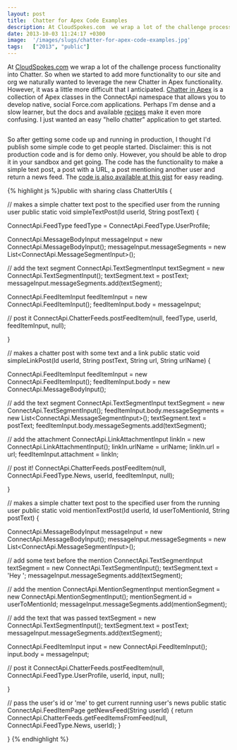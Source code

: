 ```yaml
---
layout: post
title:  Chatter for Apex Code Examples
description: At CloudSpokes.com  we wrap a lot of the challenge process functionality into Chatter. So when we started to add more functionality to our site and org we naturally wanted to leverage the new Chatter in Apex functionality. However, it was a little more difficult that I anticipated. Chatter in Apex is a collection of Apex classes in the ConnectApi namespace that allows you to develop native, social Force.com applications. Perhaps Im dense and a slow learner, but the docs and available recipes  ma
date: 2013-10-03 11:24:17 +0300
image:  '/images/slugs/chatter-for-apex-code-examples.jpg'
tags:   ["2013", "public"]
---
```

<p>At <a href="http://www.cloudspokes.com">CloudSpokes.com</a> we wrap a lot of the challenge process functionality into Chatter. So when we started to add more functionality to our site and org we naturally wanted to leverage the new Chatter in Apex functionality. However, it was a little more difficult that I anticipated. <a href="http://www.salesforce.com/us/developer/docs/apexcode/Content/connectAPI_overview.htm">Chatter in Apex</a> is a collection of Apex classes in the ConnectApi namespace that allows you to develop native, social Force.com applications. Perhaps I'm dense and a slow learner, but the docs and available <a href="http://developer.force.com/cookbook/recipe/connect-in-apex-pilot">recipes</a> make it even more confusing. I just wanted an easy "hello chatter" application to get started.</p>
<p><a href="http://res.cloudinary.com/blog-jeffdouglas-com/image/upload/v1400327587/chatter-apex-started_gi5fvv.png"><img src="http://res.cloudinary.com/blog-jeffdouglas-com/image/upload/v1400327587/chatter-apex-started_gi5fvv.png" alt="" title="chatter for apex" ></a></p>
<p>So after getting some code up and running in production, I thought I'd publish some simple code to get people started. Disclaimer: this is not production code and is for demo only. However, you should be able to drop it in your sandbox and get going. The code has the functionality to make a simple text post, a post with a URL, a post mentioning another user and return a news feed. The <a href="https://gist.github.com/jeffdonthemic/6808389">code is also available at this gist</a> for easy reading.</p>
{% highlight js %}public with sharing class ChatterUtils {

 // makes a simple chatter text post to the specified user from the running user 
 public static void simpleTextPost(Id userId, String postText) { 

  ConnectApi.FeedType feedType = ConnectApi.FeedType.UserProfile;

  ConnectApi.MessageBodyInput messageInput = new ConnectApi.MessageBodyInput();
  messageInput.messageSegments = new List<ConnectApi.MessageSegmentInput>();

  // add the text segment
  ConnectApi.TextSegmentInput textSegment = new ConnectApi.TextSegmentInput();
  textSegment.text = postText;
  messageInput.messageSegments.add(textSegment);

  ConnectApi.FeedItemInput feedItemInput = new ConnectApi.FeedItemInput();
  feedItemInput.body = messageInput;

  // post it
  ConnectApi.ChatterFeeds.postFeedItem(null, feedType, userId, feedItemInput, null); 

 } 

 // makes a chatter post with some text and a link
 public static void simpleLinkPost(Id userId, String postText, String url, String urlName) {  

  ConnectApi.FeedItemInput feedItemInput = new ConnectApi.FeedItemInput();
  feedItemInput.body = new ConnectApi.MessageBodyInput();

  // add the text segment
  ConnectApi.TextSegmentInput textSegment = new ConnectApi.TextSegmentInput();
  feedItemInput.body.messageSegments = new List<ConnectApi.MessageSegmentInput>();
  textSegment.text = postText;
  feedItemInput.body.messageSegments.add(textSegment);

  // add the attachment
  ConnectApi.LinkAttachmentInput linkIn = new ConnectApi.LinkAttachmentInput();
  linkIn.urlName = urlName;
  linkIn.url = url;
  feedItemInput.attachment = linkIn;

  // post it!
  ConnectApi.ChatterFeeds.postFeedItem(null, ConnectApi.FeedType.News, userId, feedItemInput, null);

 }  

 // makes a simple chatter text post to the specified user from the running user 
 public static void mentionTextPost(Id userId, Id userToMentionId, String postText) { 

  ConnectApi.MessageBodyInput messageInput = new ConnectApi.MessageBodyInput();
  messageInput.messageSegments = new List<ConnectApi.MessageSegmentInput>();

  // add some text before the mention
  ConnectApi.TextSegmentInput textSegment = new ConnectApi.TextSegmentInput();
  textSegment.text = 'Hey ';
  messageInput.messageSegments.add(textSegment);

  // add the mention
  ConnectApi.MentionSegmentInput mentionSegment = new ConnectApi.MentionSegmentInput();
  mentionSegment.id = userToMentionId;
  messageInput.messageSegments.add(mentionSegment);

  // add the text that was passed
  textSegment = new ConnectApi.TextSegmentInput();
  textSegment.text = postText;
  messageInput.messageSegments.add(textSegment);

  ConnectApi.FeedItemInput input = new ConnectApi.FeedItemInput();
  input.body = messageInput;

  // post it
  ConnectApi.ChatterFeeds.postFeedItem(null, ConnectApi.FeedType.UserProfile, userId, input, null);

 } 

 // pass the user's id or 'me' to get current running user's news 
 public static ConnectApi.FeedItemPage getNewsFeed(String userId) { 
  return ConnectApi.ChatterFeeds.getFeedItemsFromFeed(null, ConnectApi.FeedType.News, userId);
 } 

}
{% endhighlight %}

